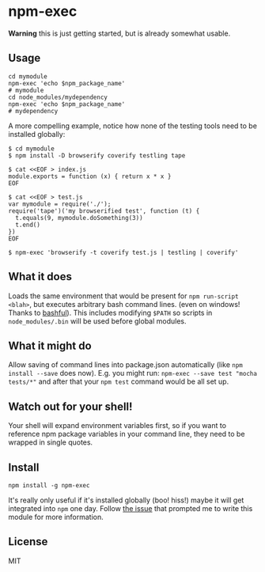 # npm-exec

**Warning** this is just getting started, but is already somewhat usable.

## Usage

```
cd mymodule
npm-exec 'echo $npm_package_name'
# mymodule
cd node_modules/mydependency
npm-exec 'echo $npm_package_name'
# mydependency
```

A more compelling example, notice how none of the testing tools need to be installed globally:

```
$ cd mymodule
$ npm install -D browserify coverify testling tape

$ cat <<EOF > index.js
module.exports = function (x) { return x * x }
EOF

$ cat <<EOF > test.js
var mymodule = require('./');
require('tape')('my browserified test', function (t) {
  t.equals(9, mymodule.doSomething(3))
  t.end()
})
EOF

$ npm-exec 'browserify -t coverify test.js | testling | coverify'
```

## What it does

Loads the same environment that would be present for `npm run-script <blah>`,
but executes arbitrary bash command lines. (even on windows! Thanks to
[bashful](https://github.com/substack/bashful)). This includes modifying
`$PATH` so scripts in `node_modules/.bin` will be used before global modules.

## What it might do

Allow saving of command lines into package.json automatically (like `npm install
--save` does now). E.g. you might run: `npm-exec --save test "mocha tests/*"`
and after that your `npm test` command would be all set up.

## Watch out for your shell!

Your shell will expand environment variables first, so if you want to reference
npm package variables in your command line, they need to be wrapped in single
quotes.

## Install

`npm install -g npm-exec`

It's really only useful if it's installed globally (boo! hiss!) maybe it will get
integrated into `npm` one day. Follow [the issue][issue-3313] that prompted me
to write this module for more information.

[issue-3313]: https://github.com/isaacs/npm/issues/3313

## License

MIT
